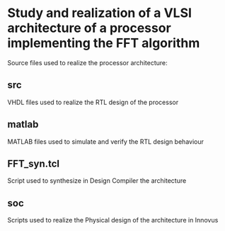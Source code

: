 # Study and realization of a VLSI architecture of a processor implementing the FFT algorithm

Source files used to realize the processor architecture:

## src

VHDL files used to realize the RTL design of the processor

## matlab

MATLAB files used to simulate and verify the RTL design behaviour

## FFT_syn.tcl

Script used to synthesize in Design Compiler the architecture

## soc

Scripts used to realize the Physical design of the architecture in Innovus  


